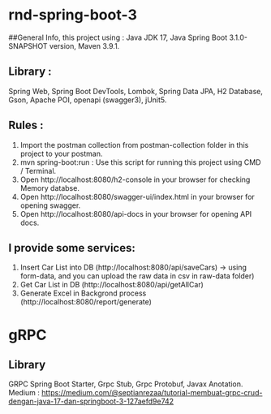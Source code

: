 # rnd-spring-boot-3

##General Info, this project using :
Java JDK 17,
Java Spring Boot 3.1.0-SNAPSHOT version,
Maven 3.9.1.

## Library :
Spring Web,
Spring Boot DevTools,
Lombok,
Spring Data JPA,
H2 Database,
Gson,
Apache POI,
openapi (swagger3),
jUnit5.

## Rules :
1. Import the postman collection from postman-collection folder in this project to your postman.
2. mvn spring-boot:run : Use this script for running this project using CMD / Terminal.
3. Open http://localhost:8080/h2-console in your browser for checking Memory databse.
4. Open http://localhost:8080/swagger-ui/index.html in your browser for opening swagger.
5. Open http://localhost:8080/api-docs in your browser for opening API docs.

## I provide some services:
1. Insert Car List into DB (http://localhost:8080/api/saveCars) -> using form-data, and you can upload the raw data in csv in raw-data folder)
2. Get Car List in DB (http://localhost:8080/api/getAllCar)
3. Generate Excel in Backgrond process (http://localhost:8080/report/generate)


# gRPC
## Library
GRPC Spring Boot Starter,
Grpc Stub,
Grpc Protobuf,
Javax Anotation.
Medium : https://medium.com/@septianrezaa/tutorial-membuat-grpc-crud-dengan-java-17-dan-springboot-3-127aefd9e742 

